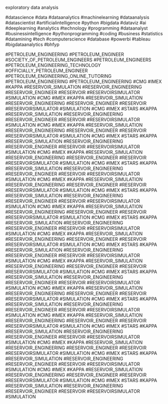 exploratory data analysis






























































































#datascience #data #dataanalytics #machinelearning #dataanalysis #datascientist #artificialintelligence #python #bigdata #dataviz #ai #deeplearning #analytics #technology #programming #dataanalyst #businessintelligence #pythonprogramming #coding #business #statistics #datamining #tech #computerscience #database #powerbi #tableau #bigdataanalytics #bhfyp


#PETROLEUM_ENGINEERING #PETROLEUM_ENGINEER #SOCIETY_OF_PETROLEUM_ENGINEERS #PETROLEUM_ENGINEERS #PETROLEUM_ENGINEERING_TECHNOLOGY #OFFICIALLY_PETROLEUM_ENGINEER #PETROLEUM_ENGINEERING_ONLINE_TUTORING #PETROLEUM_ENGINEERING #PETROLEUM_ENGINEERING #CMG #IMEX #KAPPA #RESERVOIR_SIMULATION #RESERVOIR_ENGINEERING #RESERVOIR_ENGINEER #RESERVOIR #RESERVOIRSIMULATOR #SIMULATION #CMG #IMEX #KAPPA #RESERVOIR_SIMULATION #RESERVOIR_ENGINEERING #RESERVOIR_ENGINEER #RESERVOIR #RESERVOIRSIMULATOR #SIMULATION #CMG #IMEX #STARS #KAPPA #RESERVOIR_SIMULATION #RESERVOIR_ENGINEERING #RESERVOIR_ENGINEER #RESERVOIR #RESERVOIRSIMULATOR #SIMULATION #CMG #IMEX #KAPPA #RESERVOIR_SIMULATION #RESERVOIR_ENGINEERING #RESERVOIR_ENGINEER #RESERVOIR #RESERVOIRSIMULATOR #SIMULATION #CMG #IMEX #STARS #KAPPA #RESERVOIR_SIMULATION #RESERVOIR_ENGINEERING #RESERVOIR_ENGINEER #RESERVOIR #RESERVOIRSIMULATOR #SIMULATION #CMG #IMEX #KAPPA #RESERVOIR_SIMULATION #RESERVOIR_ENGINEERING #RESERVOIR_ENGINEER #RESERVOIR #RESERVOIRSIMULATOR #SIMULATION #CMG #IMEX #STARS #KAPPA #RESERVOIR_SIMULATION #RESERVOIR_ENGINEERING #RESERVOIR_ENGINEER #RESERVOIR #RESERVOIRSIMULATOR #SIMULATION #CMG #IMEX #KAPPA #RESERVOIR_SIMULATION #RESERVOIR_ENGINEERING #RESERVOIR_ENGINEER #RESERVOIR #RESERVOIRSIMULATOR #SIMULATION #CMG #IMEX #STARS #KAPPA #RESERVOIR_SIMULATION #RESERVOIR_ENGINEERING #RESERVOIR_ENGINEER #RESERVOIR #RESERVOIRSIMULATOR #SIMULATION #CMG #IMEX #KAPPA #RESERVOIR_SIMULATION #RESERVOIR_ENGINEERING #RESERVOIR_ENGINEER #RESERVOIR #RESERVOIRSIMULATOR #SIMULATION #CMG #IMEX #STARS #KAPPA #RESERVOIR_SIMULATION #RESERVOIR_ENGINEERING #RESERVOIR_ENGINEER #RESERVOIR #RESERVOIRSIMULATOR #SIMULATION #CMG #IMEX #KAPPA #RESERVOIR_SIMULATION #RESERVOIR_ENGINEERING #RESERVOIR_ENGINEER #RESERVOIR #RESERVOIRSIMULATOR #SIMULATION #CMG #IMEX #STARS #KAPPA #RESERVOIR_SIMULATION #RESERVOIR_ENGINEERING #RESERVOIR_ENGINEER #RESERVOIR #RESERVOIRSIMULATOR #SIMULATION #CMG #IMEX #KAPPA #RESERVOIR_SIMULATION #RESERVOIR_ENGINEERING #RESERVOIR_ENGINEER #RESERVOIR #RESERVOIRSIMULATOR #SIMULATION #CMG #IMEX #STARS #KAPPA #RESERVOIR_SIMULATION #RESERVOIR_ENGINEERING #RESERVOIR_ENGINEER #RESERVOIR #RESERVOIRSIMULATOR #SIMULATION #CMG #IMEX #KAPPA #RESERVOIR_SIMULATION #RESERVOIR_ENGINEERING #RESERVOIR_ENGINEER #RESERVOIR #RESERVOIRSIMULATOR #SIMULATION #CMG #IMEX #STARS #KAPPA #RESERVOIR_SIMULATION #RESERVOIR_ENGINEERING #RESERVOIR_ENGINEER #RESERVOIR #RESERVOIRSIMULATOR #SIMULATION #CMG #IMEX #KAPPA #RESERVOIR_SIMULATION #RESERVOIR_ENGINEERING #RESERVOIR_ENGINEER #RESERVOIR #RESERVOIRSIMULATOR #SIMULATION #CMG #IMEX #STARS #KAPPA #RESERVOIR_SIMULATION #RESERVOIR_ENGINEERING #RESERVOIR_ENGINEER #RESERVOIR #RESERVOIRSIMULATOR #SIMULATION #CMG #IMEX #KAPPA #RESERVOIR_SIMULATION #RESERVOIR_ENGINEERING #RESERVOIR_ENGINEER #RESERVOIR #RESERVOIRSIMULATOR #SIMULATION #CMG #IMEX #STARS #KAPPA #RESERVOIR_SIMULATION #RESERVOIR_ENGINEERING #RESERVOIR_ENGINEER #RESERVOIR #RESERVOIRSIMULATOR #SIMULATION #CMG #IMEX #KAPPA #RESERVOIR_SIMULATION #RESERVOIR_ENGINEERING #RESERVOIR_ENGINEER #RESERVOIR #RESERVOIRSIMULATOR #SIMULATION #CMG #IMEX #STARS #KAPPA #RESERVOIR_SIMULATION #RESERVOIR_ENGINEERING #RESERVOIR_ENGINEER #RESERVOIR #RESERVOIRSIMULATOR #SIMULATION
 
